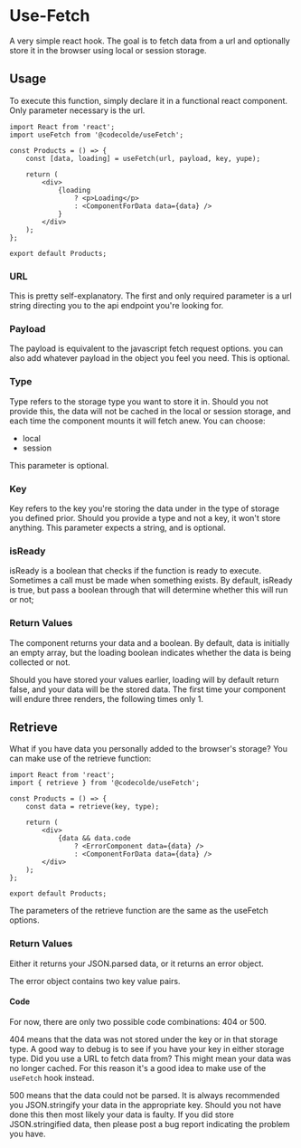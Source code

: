 # Use-Fetch

A very simple react hook. The goal is to fetch data from a url and optionally store it in the browser using local or session storage.

## Usage
To execute this function, simply declare it in a functional react component. Only parameter necessary is the url.

```
import React from 'react';
import useFetch from '@codecolde/useFetch';

const Products = () => {
    const [data, loading] = useFetch(url, payload, key, yupe);

    return (
        <div>
            {loading
                ? <p>Loading</p>
                : <ComponentForData data={data} />
            }
        </div>
    );
};

export default Products;
```

### URL
This is pretty self-explanatory. The first and only required parameter is a url string directing you to the api endpoint you're looking for.

### Payload
The payload is equivalent to the javascript fetch request options. you can also add whatever payload in the object you feel you need. This is optional.

### Type
Type refers to the storage type you want to store it in. Should you not provide this, the data will not be cached in the local or session storage, and each time the component mounts it will fetch anew. You can choose:
- local
- session

This parameter is optional.

### Key
Key refers to the key you're storing the data under in the type of storage you defined prior. Should you provide a type and not a key, it won't store anything. This parameter expects a string, and is optional.

### isReady
isReady is a boolean that checks if the function is ready to execute. Sometimes a call must be made when something exists. By default, isReady is true, but pass a boolean through that will determine whether this will run or not;

### Return Values
The component returns your data and a boolean. By default, data is initially an empty array, but the loading boolean indicates whether the data is being collected or not.

Should you have stored your values earlier, loading will by default return false, and your data will be the stored data. The first time your component will endure three renders, the following times only 1.

## Retrieve
What if you have data you personally added to the browser's storage? You can make use of the retrieve function:

```
import React from 'react';
import { retrieve } from '@codecolde/useFetch';

const Products = () => {
    const data = retrieve(key, type);

    return (
        <div>
            {data && data.code
                ? <ErrorComponent data={data} />
                : <ComponentForData data={data} />
        </div>
    );
};

export default Products;
```

The parameters of the retrieve function are the same as the useFetch options.

### Return Values
Either it returns your JSON.parsed data, or it returns an error object.

The error object contains two key value pairs.

#### Code
For now, there are only two possible code combinations: 404 or 500.

404 means that the data was not stored under the key or in that storage type. A good way to debug is to see if you have your key in either storage type. Did you use a URL to fetch data from? This might mean your data was no longer cached. For this reason it's a good idea to make use of the `useFetch` hook instead.

500 means that the data could not be parsed. It is always recommended you JSON.stringify your data in the appropriate key. Should you not have done this then most likely your data is faulty. If you did store JSON.stringified data, then please post a bug report indicating the problem you have.